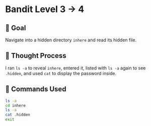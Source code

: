 # Bandit Level 3 → 4

## 🎯 Goal  
Navigate into a hidden directory `inhere` and read its hidden file.

## 🤔 Thought Process  
I ran `ls -a` to reveal `inhere`, entered it, listed with `ls -a` again to see `.hidden`, and used `cat` to display the password inside.

## 🔧 Commands Used
```bash
ls -a
cd inhere
ls -a
cat .hidden
exit
